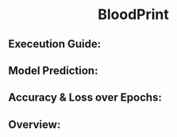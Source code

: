 <h1 align="center">BloodPrint</h1>

## Execeution Guide:


## Model Prediction:


## Accuracy & Loss over Epochs:


## Overview:

